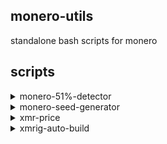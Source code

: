 ## monero-utils
standalone bash scripts for monero

## scripts
<details>
<summary>monero-51%-detector</summary>

---

### usage
```
./monero-51%-detector
```
***This script is only as accurate as your `bitmonero.log`***, use this on a system that has `monerod` always running

To configure script options, edit the variables at the top of the script

---

</details>

<details>
<summary>monero-seed-generator</summary>

---

### usage
```
./monero-seed-generator
```
or
```
./monero-seed-generator <LANGUAGE>
```

### languages
```
0 - Deutsch
1 - English
2 - Español
3 - Français
4 - Italiano
5 - Nederlands
6 - Português
7 - русский язык
8 - 日本語
9 - 简体中文(中国)
10 - Esperanto
11 - Lojban
```
---

</details>

<details>
<summary>xmr-price</summary>

---

## usage
```
./xmr-price
```

Fetchs fiat price data from `https://min-api.cryptocompare.com` for `USD,EUR,JPY,GBP,CHF,CAD,AUD,ZAR`

---

</details>

<details>
<summary>xmrig-auto-build</summary>

---

## about 
**[xmrig-auto-build:](https://github.com/xmrig/xmrig)**
* installs build dependencies
* builds libraries
* uses those libraries to build a XMRig binary
* (optionally) cleans up all the source code
* (optionally) configures config.json (GNU/Linux only)

*note: build dependencies are NOT uninstalled afterwards*

## supported OS
* **Debian** (apt based: Ubuntu, Linux Mint, Pop!_OS)
* **Arch** (pacman based: Manjaro)
* **Fedora** (DNF based)
* **Alpine** (apk based)
* **FreeBSD** (pkg based)
* **MacOS** ([brew](https://brew.sh) based)
* ❌ **Windows** ([see manual build here](https://xmrig.com/docs/miner/build/windows))

## usage
```
interactive:
./xmrig-auto-build
options:
./xmrig-auto-build <option> <more options>

-S    --stable                use stable libraries
-L    --latest                use latest development libraries
-C    --config                allow configuration of the config.json (GNU/Linux only)
-P    --path                  set install path:  --path=YOUR_PATH_HERE  or  -P=YOUR_PATH_HERE
-D    --dev                   use the active development branch of XMRig

-c    --clean                 delete all files except xmrig and config.json at end of build
-d    --deps                  install build dependencies
-q    --quiet                 turn off verbose build messages (progress and errors are still shown)
-l    --libre                 use LibreSSL instead of OpenSSL
-f    --force                 force overwrite if /xmrig/ folder already exists

-h    --help                  print this help message
```

---

</details>
